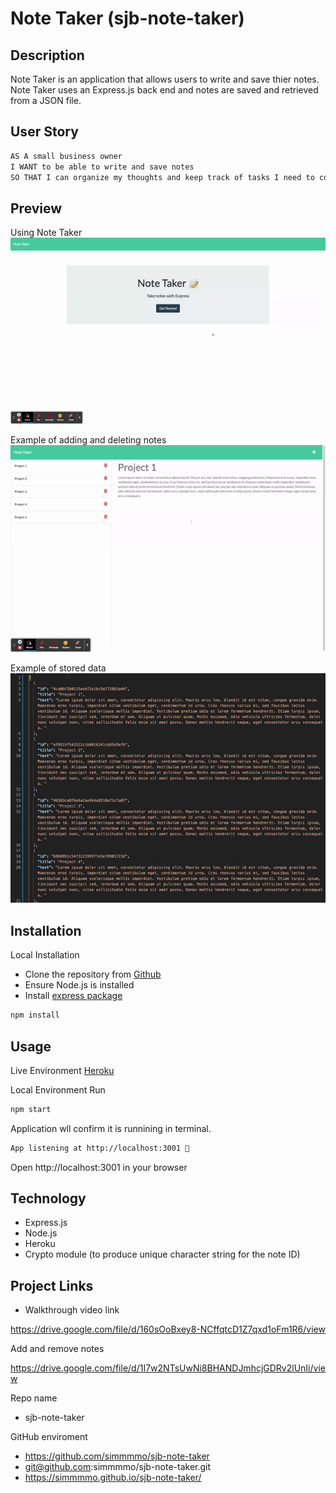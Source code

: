 # Note Taker (sjb-note-taker)

##  Description

Note Taker is an application that allows users to write and save thier notes. Note Taker uses an Express.js back end and notes are saved and retrieved from a JSON file. 

## User Story

```md
AS A small business owner
I WANT to be able to write and save notes
SO THAT I can organize my thoughts and keep track of tasks I need to complete
```

## Preview 

Using Note Taker
![exampleOfUsingNoteTaker](./assets/Note%20Taker.gif)

Example of adding and deleting notes
![exampleOfAddingAndDeleting](./assets/Note-Taker-Add-Remove-Notes.gif)

Example of stored data
![exampleOfJSON](./assets/JSON-DB-Example.jpg)

## Installation 

Local Installation
* Clone the repository from [Github](git@github.com:simmmmo/sjb-note-taker.git)
* Ensure Node.js is installed
* Install [express package](https://www.npmjs.com/package/express)
```bash
npm install
```

## Usage 

Live Environment 
[Heroku](https://sjb-note-taker.herokuapp.com/)

Local Environment 
Run 
```bash
npm start
```

Application wll confirm it is runnining in terminal. 
```bash
App listening at http://localhost:3001 🚀
```

Open http://localhost:3001 in your browser


## Technology 
* Express.js 
* Node.js
* Heroku
* Crypto module (to produce unique character string for the note ID)


## Project Links

* Walkthrough video link

https://drive.google.com/file/d/160sOoBxey8-NCffqtcD1Z7qxd1oFm1R6/view

Add and remove notes

https://drive.google.com/file/d/1I7w2NTsUwNi8BHANDJmhcjGDRv2lUnIi/view


Repo name

* sjb-note-taker 

GitHub enviroment

* https://github.com/simmmmo/sjb-note-taker
* git@github.com:simmmmo/sjb-note-taker.git
* https://simmmmo.github.io/sjb-note-taker/

